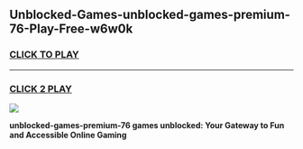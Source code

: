 
## Unblocked-Games-unblocked-games-premium-76-Play-Free-w6w0k
<h3>
<a href="https://premium76.site?title=unblocked-games-premium-76&ref=17A">CLICK TO PLAY</a></h3>
<hr>

<h3>
<a href="https://premium76.site?title=unblocked-games-premium-76&ref=17A">CLICK 2 PLAY</a>
  
</h3>

<a href="https://premium76.site?title=unblocked-games-premium-76&ref=17A"><img src="https://clearcache.store/games.png"></a>


**unblocked-games-premium-76 games unblocked: Your Gateway to Fun and Accessible Online Gaming**
